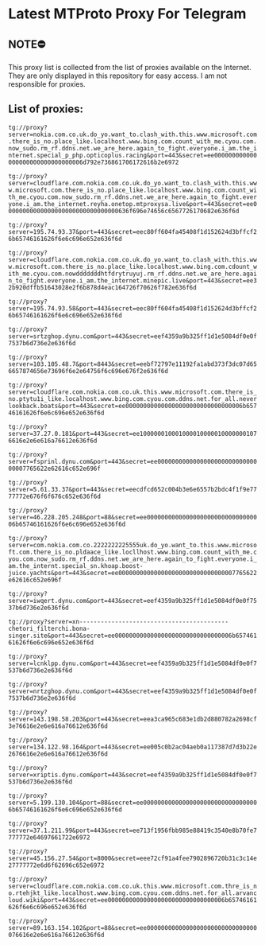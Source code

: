 # Latest MTProto Proxy For Telegram

## NOTE⛔

This proxy list is collected from the list of proxies available on the Internet. They are only displayed in this repository for easy access. I am not responsible for proxies.

## List of proxies:

`tg://proxy?server=nokia.com.co.uk.do_yo.want_to.clash_with.this.www.microsoft.com.there_is_no.place_like.localhost.www.bing.com.count_with_me.cyou.com.now_sudo.rm_rf.ddns.net.we_are_here.again_to_fight.everyone.i_am.the_internet.special_p_php.opticoplus.racing&port=443&secret=ee000000000000000000000000000000006d792e736861706172616b2e6972`

`tg://proxy?server=cloudflare.com.nokia.com.co.uk.do_yo.want_to.clash_with.this.www.microsoft.com.there_is_no.place_like.localhost.www.bing.com.count_with_me.cyou.com.now_sudo.rm_rf.ddns.net.we_are_here.again_to_fight.everyone.i_am.the_internet.reyha.onetop.mtproxysa.live&port=443&secret=ee00000000000000000000000000000000636f696e74656c6567726170682e636f6d`

`tg://proxy?server=195.74.93.37&port=443&secret=eec80ff604fa45408f1d152624d3bffcf26b65746161626f6e6c696e652e636f6d`

`tg://proxy?server=cloudflare.com.nokia.com.co.uk.do_yo.want_to.clash_with.this.www.microsoft.com.there_is_no.place_like.localhost.www.bing.com.cdount_with_me.cyou.com.nowdddddddhtfdrytruyuj.rm_rf.ddns.net.we_are_here.again_to_fight.everyone.i_am.the_internet.minepic.live&port=443&secret=ee32b920dffb51643028e2f6b878d4eac164726f70626f782e636f6d`

`tg://proxy?server=195.74.93.58&port=443&secret=eec80ff604fa45408f1d152624d3bffcf26b65746161626f6e6c696e652e636f6d`

`tg://proxy?server=srtzghop.dynu.com&port=443&secret=eef4359a9b325ff1d1e5084df0e0f7537b6d736e2e636f6d`

`tg://proxy?server=103.105.48.7&port=8443&secret=eebf72797e11192fa1abd373f3dc07d656657874656e73696f6e2e64756f6c696e676f2e636f6d`

`tg://proxy?server=cloudflare.com.nokia.com.co.uk.this.www.microsoft.com.there_is_no.ptytu1i_like.localhost.www.bing.com.cyou.com.ddns.net.for_all.neverlookback.boats&port=443&secret=ee000000000000000000000000000000006b65746161626f6e6c696e652e636f6d`

`tg://proxy?server=37.27.0.181&port=443&secret=ee1000000100010000100000100000001076616e2e6e616a76612e636f6d`

`tg://proxy?server=fsprinl.dynu.com&port=443&secret=ee000000000000000000000000000000007765622e62616c652e696f`

`tg://proxy?server=5.61.33.37&port=443&secret=eecdfcd652c004b3e6e6557b2bdc4f1f9e7777772e676f6f676c652e636f6d`

`tg://proxy?server=46.228.205.248&port=88&secret=ee000000000000000000000000000000006b65746161626f6e6c696e652e636f6d`

`tg://proxy?server=com.nokia.com.co.2222222225555uk.do_yo.want_to.this.www.microsoft.com.there_is_no.pldaace_like.locllhost.www.bing.com.count_with_me.cyou.com.now_sudo.rm_rf.ddns.net.we_are_here.again_to_fight.everyone.i_am.the_internt.special_sn.khoap.boost-juice.yachts&port=443&secret=ee000000000000000000000000000000007765622e62616c652e696f`

`tg://proxy?server=iwqert.dynu.com&port=443&secret=eef4359a9b325ff1d1e5084df0e0f7537b6d736e2e636f6d`

`tg://proxy?server=xn------------------------------------------chetori_filterchi.bona-singer.site&port=443&secret=ee000000000000000000000000000000006b65746161626f6e6c696e652e636f6d`

`tg://proxy?server=lcnklpp.dynu.com&port=443&secret=eef4359a9b325ff1d1e5084df0e0f7537b6d736e2e636f6d`

`tg://proxy?server=nrtzghop.dynu.com&port=443&secret=eef4359a9b325ff1d1e5084df0e0f7537b6d736e2e636f6d`

`tg://proxy?server=143.198.58.203&port=443&secret=eea3ca965c683e1db2d880782a2698cf3e76616e2e6e616a76612e636f6d`

`tg://proxy?server=134.122.98.164&port=443&secret=ee005c0b2ac04aeb0a117387d7d3b22e2676616e2e6e616a76612e636f6d`

`tg://proxy?server=xriptis.dynu.com&port=443&secret=eef4359a9b325ff1d1e5084df0e0f7537b6d736e2e636f6d`

`tg://proxy?server=5.199.130.104&port=88&secret=ee000000000000000000000000000000006b65746161626f6e6c696e652e636f6d`

`tg://proxy?server=37.1.211.99&port=443&secret=ee713f1956fbb985e88419c3540e8b70fe7777772e64697661722e6972`

`tg://proxy?server=45.156.27.54&port=8000&secret=eee72cf91a4fee7902896720b31c3c14e27777772e6d6f62696c652e6972`

`tg://proxy?server=cloudflare.com.nokia.com.co.uk.this.www.microsoft.com.thre_is_no.rtehjkt_like.localhost.www.bing.com.cyou.com.ddns.net.for_all.arvancloud.wiki&port=443&secret=ee000000000000000000000000000000006b65746161626f6e6c696e652e636f6d`

`tg://proxy?server=89.163.154.102&port=88&secret=ee0000000000000000000000000000000076616e2e6e616a76612e636f6d`

